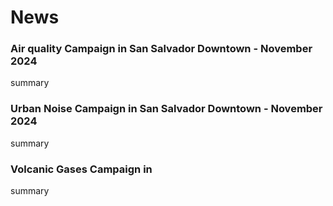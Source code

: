 # News

### Air quality Campaign in San Salvador Downtown - November 2024
summary


### Urban Noise Campaign in San Salvador Downtown - November 2024
summary

### Volcanic Gases Campaign in 
summary